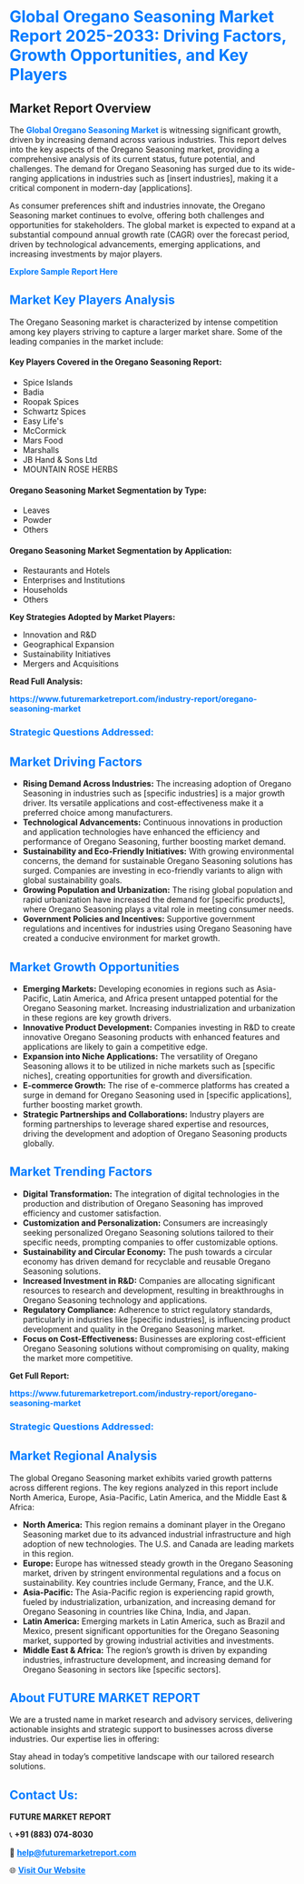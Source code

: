 <h1 style="color: #007BFF;">Global Oregano Seasoning Market Report 2025-2033: Driving Factors, Growth Opportunities, and Key Players</h1>

<section id="overview">
<h2>Market Report Overview</h2>
<p>The <a href="https://www.futuremarketreport.com/industry-report/oregano-seasoning-market" style="color: #007BFF; text-decoration: none;"><strong>Global Oregano Seasoning Market</strong></a> is witnessing significant growth, driven by increasing demand across various industries. This report delves into the key aspects of the Oregano Seasoning market, providing a comprehensive analysis of its current status, future potential, and challenges. The demand for Oregano Seasoning has surged due to its wide-ranging applications in industries such as [insert industries], making it a critical component in modern-day [applications].</p>
<p>As consumer preferences shift and industries innovate, the Oregano Seasoning market continues to evolve, offering both challenges and opportunities for stakeholders. The global market is expected to expand at a substantial compound annual growth rate (CAGR) over the forecast period, driven by technological advancements, emerging applications, and increasing investments by major players.</p>
</section>

<section id="overview">
<p><a href="https://www.futuremarketreport.com/request-sample/reportId=101773" style="color: #007BFF; text-decoration: none;"><strong>Explore Sample Report Here</strong></a></p>
</section>

<section id="key-players">
<h2 style="color: #007BFF;">Market Key Players Analysis</h2>
<p>The Oregano Seasoning market is characterized by intense competition among key players striving to capture a larger market share. Some of the leading companies in the market include:</p>
<h4>Key Players Covered in the Oregano Seasoning Report:</h4>
<ul><li>Spice Islands</li><li>Badia</li><li>Roopak Spices</li><li>Schwartz Spices</li><li>Easy Life&#039;s</li><li>McCormick</li><li>Mars Food</li><li>Marshalls</li><li>JB Hand &amp; Sons Ltd</li><li>MOUNTAIN ROSE HERBS</li></ul>
<h4>Oregano Seasoning Market Segmentation by Type:</h4>
<ul><li>Leaves</li><li>Powder</li><li>Others</li></ul>

<h4>Oregano Seasoning Market Segmentation by Application:</h4>
<ul><li>Restaurants and Hotels</li><li>Enterprises and Institutions</li><li>Households</li><li>Others</li></ul>
<p><strong>Key Strategies Adopted by Market Players:</strong></p>
<ul>
<li>Innovation and R&D</li>
<li>Geographical Expansion</li>
<li>Sustainability Initiatives</li>
<li>Mergers and Acquisitions</li>
</ul>
</section>

<section>
<p><strong>Read Full Analysis: </strong></p><a href="https://www.futuremarketreport.com/industry-report/oregano-seasoning-market" style="color: #007BFF; text-decoration: none;"><strong>https://www.futuremarketreport.com/industry-report/oregano-seasoning-market</strong></a>
<h3 style="color: #007BFF;">Strategic Questions Addressed:</h3>
</section>

<section id="driving-factors">
<h2 style="color: #007BFF;">Market Driving Factors</h2>
<ul>
<li><strong>Rising Demand Across Industries:</strong> The increasing adoption of Oregano Seasoning in industries such as [specific industries] is a major growth driver. Its versatile applications and cost-effectiveness make it a preferred choice among manufacturers.</li>
<li><strong>Technological Advancements:</strong> Continuous innovations in production and application technologies have enhanced the efficiency and performance of Oregano Seasoning, further boosting market demand.</li>
<li><strong>Sustainability and Eco-Friendly Initiatives:</strong> With growing environmental concerns, the demand for sustainable Oregano Seasoning solutions has surged. Companies are investing in eco-friendly variants to align with global sustainability goals.</li>
<li><strong>Growing Population and Urbanization:</strong> The rising global population and rapid urbanization have increased the demand for [specific products], where Oregano Seasoning plays a vital role in meeting consumer needs.</li>
<li><strong>Government Policies and Incentives:</strong> Supportive government regulations and incentives for industries using Oregano Seasoning have created a conducive environment for market growth.</li>
</ul>
</section>

<section id="growth-opportunities">
<h2 style="color: #007BFF;">Market Growth Opportunities</h2>
<ul>
<li><strong>Emerging Markets:</strong> Developing economies in regions such as Asia-Pacific, Latin America, and Africa present untapped potential for the Oregano Seasoning market. Increasing industrialization and urbanization in these regions are key growth drivers.</li>
<li><strong>Innovative Product Development:</strong> Companies investing in R&D to create innovative Oregano Seasoning products with enhanced features and applications are likely to gain a competitive edge.</li>
<li><strong>Expansion into Niche Applications:</strong> The versatility of Oregano Seasoning allows it to be utilized in niche markets such as [specific niches], creating opportunities for growth and diversification.</li>
<li><strong>E-commerce Growth:</strong> The rise of e-commerce platforms has created a surge in demand for Oregano Seasoning used in [specific applications], further boosting market growth.</li>
<li><strong>Strategic Partnerships and Collaborations:</strong> Industry players are forming partnerships to leverage shared expertise and resources, driving the development and adoption of Oregano Seasoning products globally.</li>
</ul>
</section>

<section id="trending-factors">
<h2 style="color: #007BFF;">Market Trending Factors</h2>
<ul>
<li><strong>Digital Transformation:</strong> The integration of digital technologies in the production and distribution of Oregano Seasoning has improved efficiency and customer satisfaction.</li>
<li><strong>Customization and Personalization:</strong> Consumers are increasingly seeking personalized Oregano Seasoning solutions tailored to their specific needs, prompting companies to offer customizable options.</li>
<li><strong>Sustainability and Circular Economy:</strong> The push towards a circular economy has driven demand for recyclable and reusable Oregano Seasoning solutions.</li>
<li><strong>Increased Investment in R&D:</strong> Companies are allocating significant resources to research and development, resulting in breakthroughs in Oregano Seasoning technology and applications.</li>
<li><strong>Regulatory Compliance:</strong> Adherence to strict regulatory standards, particularly in industries like [specific industries], is influencing product development and quality in the Oregano Seasoning market.</li>
<li><strong>Focus on Cost-Effectiveness:</strong> Businesses are exploring cost-efficient Oregano Seasoning solutions without compromising on quality, making the market more competitive.</li>
</ul>
</section>

<section>
<p><strong>Get Full Report: </strong></p><a href="https://www.futuremarketreport.com/industry-report/oregano-seasoning-market" style="color: #007BFF; text-decoration: none;"><strong>https://www.futuremarketreport.com/industry-report/oregano-seasoning-market</strong></a>
<h3 style="color: #007BFF;">Strategic Questions Addressed:</h3>
</section>


<section id="regional-analysis">
<h2 style="color: #007BFF;">Market Regional Analysis</h2>
<p>The global Oregano Seasoning market exhibits varied growth patterns across different regions. The key regions analyzed in this report include North America, Europe, Asia-Pacific, Latin America, and the Middle East & Africa:</p>
<ul>
<li><strong>North America:</strong> This region remains a dominant player in the Oregano Seasoning market due to its advanced industrial infrastructure and high adoption of new technologies. The U.S. and Canada are leading markets in this region.</li>
<li><strong>Europe:</strong> Europe has witnessed steady growth in the Oregano Seasoning market, driven by stringent environmental regulations and a focus on sustainability. Key countries include Germany, France, and the U.K.</li>
<li><strong>Asia-Pacific:</strong> The Asia-Pacific region is experiencing rapid growth, fueled by industrialization, urbanization, and increasing demand for Oregano Seasoning in countries like China, India, and Japan.</li>
<li><strong>Latin America:</strong> Emerging markets in Latin America, such as Brazil and Mexico, present significant opportunities for the Oregano Seasoning market, supported by growing industrial activities and investments.</li>
<li><strong>Middle East & Africa:</strong> The region’s growth is driven by expanding industries, infrastructure development, and increasing demand for Oregano Seasoning in sectors like [specific sectors].</li>
</ul>
</section>

<footer>
<h2 style="color: #007BFF;">About FUTURE MARKET REPORT</h2>
<p>We are a trusted name in market research and advisory services, delivering actionable insights and strategic support to businesses across diverse industries. Our expertise lies in offering:</p>

<p>Stay ahead in today’s competitive landscape with our tailored research solutions.</p>

<h2 style="color: #007BFF;">Contact Us:</h2>
<p><strong>FUTURE MARKET REPORT</strong></p>
<p>📞 <strong>+91 (883) 074-8030</strong></p>
<p>📧 <strong><a href="mailto:help@futuremarketreport.com" style="color: #007BFF;">help@futuremarketreport.com</a></strong></p>
<p>🌐 <strong><a href="https://www.futuremarketreport.com/" style="color: #007BFF;">Visit Our Website</a></strong></p>
</footer>